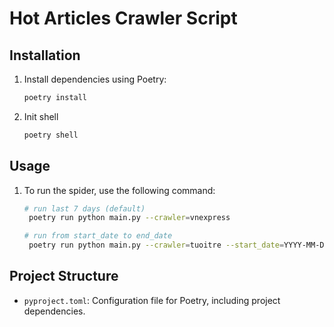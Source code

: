 # Hot Articles Crawler Script

## Installation

1. Install dependencies using Poetry:
    ```sh
    poetry install
    ```

2. Init shell
    ```sh
    poetry shell
   ```

## Usage

1. To run the spider, use the following command:
    ```sh
   # run last 7 days (default)
     poetry run python main.py --crawler=vnexpress 
   
   # run from start_date to end_date
     poetry run python main.py --crawler=tuoitre --start_date=YYYY-MM-DD --end_date=YYYY-MM-DD
    ```

## Project Structure

- `pyproject.toml`: Configuration file for Poetry, including project dependencies.


